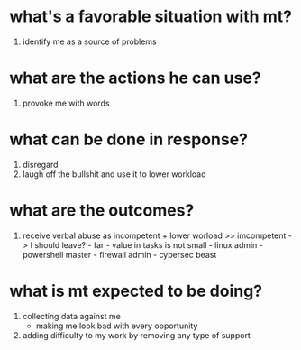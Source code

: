 # what's a favorable situation with mt?
1. identify me as a source of problems

# what are the actions he can use?
1. provoke me with words

# what can be done in response?
1. disregard
2. laugh off the bullshit and use it to lower workload

# what are the outcomes?
1. receive verbal abuse as incompetent + lower worload >> imcompetent -> I should leave?
																		- far
																		- value in tasks is not small
																			- linux admin
																			- powershell master
																			- firewall admin
																			- cybersec beast

# what is mt expected to be doing?
1. collecting data against me
	- making me look bad with every opportunity
2. adding difficulty to my work by removing any type of support